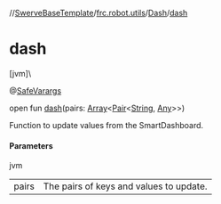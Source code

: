//[SwerveBaseTemplate](../../../index.md)/[frc.robot.utils](../index.md)/[Dash](index.md)/[dash](dash.md)

# dash

[jvm]\

@[SafeVarargs](https://docs.oracle.com/javase/8/docs/api/java/lang/SafeVarargs.html)

open fun [dash](dash.md)(pairs: [Array](https://kotlinlang.org/api/latest/jvm/stdlib/kotlin/-array/index.html)&lt;[Pair](https://kotlinlang.org/api/latest/jvm/stdlib/kotlin/-pair/index.html)&lt;[String](https://docs.oracle.com/javase/8/docs/api/java/lang/String.html), [Any](https://kotlinlang.org/api/latest/jvm/stdlib/kotlin/-any/index.html)&gt;&gt;)

Function to update values from the SmartDashboard.

#### Parameters

jvm

| | |
|---|---|
| pairs | The pairs of keys and values to update. |
